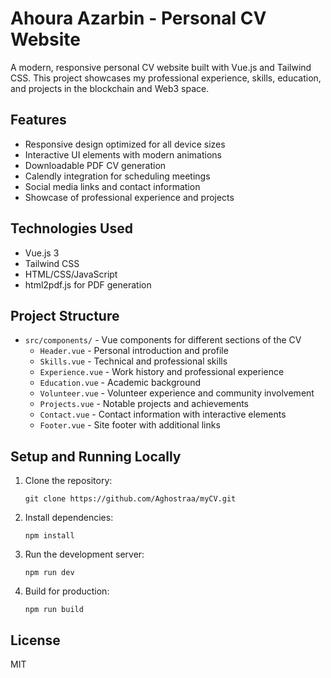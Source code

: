 # Ahoura Azarbin - Personal CV Website

A modern, responsive personal CV website built with Vue.js and Tailwind CSS. This project showcases my professional experience, skills, education, and projects in the blockchain and Web3 space.

## Features

- Responsive design optimized for all device sizes
- Interactive UI elements with modern animations
- Downloadable PDF CV generation
- Calendly integration for scheduling meetings
- Social media links and contact information
- Showcase of professional experience and projects

## Technologies Used

- Vue.js 3
- Tailwind CSS
- HTML/CSS/JavaScript
- html2pdf.js for PDF generation

## Project Structure

- `src/components/` - Vue components for different sections of the CV
  - `Header.vue` - Personal introduction and profile
  - `Skills.vue` - Technical and professional skills 
  - `Experience.vue` - Work history and professional experience
  - `Education.vue` - Academic background
  - `Volunteer.vue` - Volunteer experience and community involvement
  - `Projects.vue` - Notable projects and achievements
  - `Contact.vue` - Contact information with interactive elements
  - `Footer.vue` - Site footer with additional links

## Setup and Running Locally

1. Clone the repository:
   ```
   git clone https://github.com/Aghostraa/myCV.git
   ```

2. Install dependencies:
   ```
   npm install
   ```

3. Run the development server:
   ```
   npm run dev
   ```

4. Build for production:
   ```
   npm run build
   ```

## License

MIT
